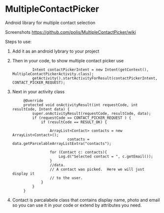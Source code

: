 # MultipleContactPicker
Android library for multiple contact selection

Screenshots https://github.com/polis/MultipleContactPicker/wiki

Steps to use:

1. Add it as an android lybrary to your project
2. Then in your code, to show multiple contact picker use          

                Intent contactPickerIntent = new Intent(getContext(), MultipleContactPickerActivity.class);
                getActivity().startActivityForResult(contactPickerIntent, CONTACT_PICKER_REQUEST);

3. Next in your activity class 

            @Override
            protected void onActivityResult(int requestCode, int resultCode, Intent data) {
                super.onActivityResult(requestCode, resultCode, data);
                if (requestCode == CONTACT_PICKER_REQUEST ) {
                    if (resultCode == RESULT_OK) {
        
                        ArrayList<Contact> contacts = new ArrayList<Contact>();
                                contacts = data.getParcelableArrayListExtra("contacts");
        
                        for (Contact c: contacts){
                            Log.d("Selected contact = ", c.getEmail());
                        }
                        //data.
                        // A contact was picked.  Here we will just display it
                        // to the user.
                    }
                }
            }
    
4. Contact is parcalabele class that contains display name, photo and email so you can use it in your code or extend by attributes you need. 
